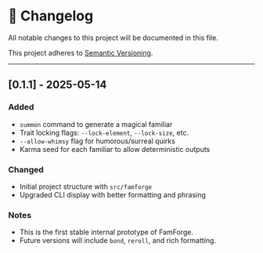 # 📜 Changelog

All notable changes to this project will be documented in this file.

This project adheres to [Semantic Versioning](https://semver.org/).

---

## [0.1.1] - 2025-05-14
### Added
- `summon` command to generate a magical familiar
- Trait locking flags: `--lock-element`, `--lock-size`, etc.
- `--allow-whimsy` flag for humorous/surreal quirks
- Karma seed for each familiar to allow deterministic outputs

### Changed
- Initial project structure with `src/famforge`
- Upgraded CLI display with better formatting and phrasing

### Notes
- This is the first stable internal prototype of FamForge.
- Future versions will include `bond`, `reroll`, and rich formatting.
